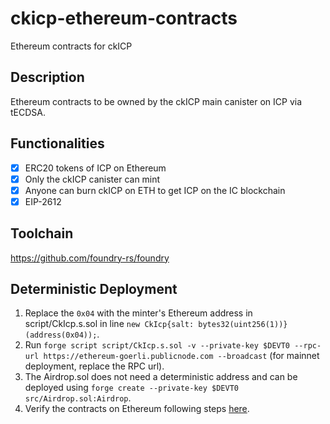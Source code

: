 # ckicp-ethereum-contracts
Ethereum contracts for ckICP

## Description
Ethereum contracts to be owned by the ckICP main canister on ICP via tECDSA.

## Functionalities
- [x] ERC20 tokens of ICP on Ethereum
- [x] Only the ckICP canister can mint
- [x] Anyone can burn ckICP on ETH to get ICP on the IC blockchain
- [x] EIP-2612

## Toolchain
https://github.com/foundry-rs/foundry

## Deterministic Deployment
1. Replace the `0x04` with the minter's Ethereum address in script/CkIcp.s.sol in line `new CkIcp{salt: bytes32(uint256(1))}(address(0x04));`.
2. Run `forge script script/CkIcp.s.sol -v --private-key $DEVT0 --rpc-url https://ethereum-goerli.publicnode.com --broadcast` (for mainnet deployment, replace the RPC url).
3. The Airdrop.sol does not need a deterministic address and can be deployed using `forge create --private-key $DEVT0 src/Airdrop.sol:Airdrop`.
4. Verify the contracts on Ethereum following steps [here](https://book.getfoundry.sh/forge/deploying#verifying-a-pre-existing-contract).

